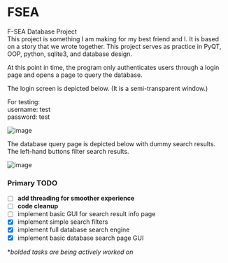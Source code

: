 # FSEA
F-SEA Database Project  
This project is something I am making for my best friend and I. It is based on a story that we wrote together.
This project serves as practice in PyQT, OOP, python, sqlite3, and database design. 

At this point in time, the program only authenticates users through a login page and opens a page to query 
the database.

The login screen is depicted below. (It is a semi-transparent window.)  

For testing:  
username: test  
password: test  

![image](https://user-images.githubusercontent.com/60724207/194465001-7d667144-dffc-4b6a-8c1a-77b882d14c37.png)

The database query page is depicted below with dummy search results. 
The left-hand buttons filter search results.

![image](https://user-images.githubusercontent.com/60724207/205428048-928f1f39-fbd7-4424-8207-099c84633f5a.gif)

### Primary TODO
- [ ] **add threading for smoother experience**
- [ ] **code cleanup**
- [ ] implement basic GUI for search result info page
- [x] implement simple search filters
- [x] implement full database search engine
- [x] implement basic database search page GUI

**bolded tasks are being actively worked on*
